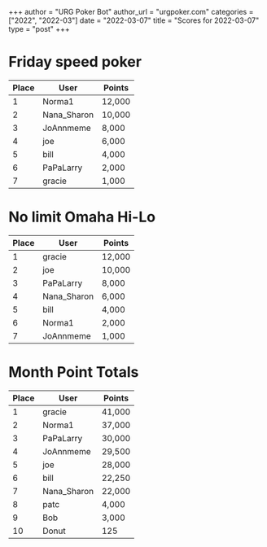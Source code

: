 +++
author = "URG Poker Bot"
author_url = "urgpoker.com"
categories = ["2022", "2022-03"]
date = "2022-03-07"
title = "Scores for 2022-03-07"
type = "post"
+++
# Friday speed poker

| Place | User | Points |
|-------|------|--------|
| 1 | Norma1 | 12,000 |
| 2 | Nana_Sharon | 10,000 |
| 3 | JoAnnmeme | 8,000 |
| 4 | joe | 6,000 |
| 5 | bill | 4,000 |
| 6 | PaPaLarry | 2,000 |
| 7 | gracie | 1,000 |

# No limit Omaha Hi-Lo

| Place | User | Points |
|-------|------|--------|
| 1 | gracie | 12,000 |
| 2 | joe | 10,000 |
| 3 | PaPaLarry | 8,000 |
| 4 | Nana_Sharon | 6,000 |
| 5 | bill | 4,000 |
| 6 | Norma1 | 2,000 |
| 7 | JoAnnmeme | 1,000 |

# Month Point Totals

| Place | User | Points |
|-------|------|--------|
| 1 | gracie | 41,000 |
| 2 | Norma1 | 37,000 |
| 3 | PaPaLarry | 30,000 |
| 4 | JoAnnmeme | 29,500 |
| 5 | joe | 28,000 |
| 6 | bill | 22,250 |
| 7 | Nana_Sharon | 22,000 |
| 8 | patc | 4,000 |
| 9 | Bob | 3,000 |
| 10 | Donut | 125 |
